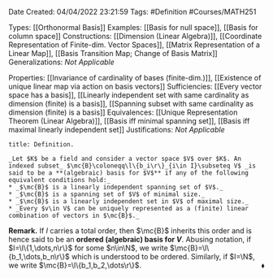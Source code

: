 <div class="topSpace"></div>

Date Created: 04/04/2022 23:21:59
Tags: #Definition #Courses/MATH251

Types: [[Orthonormal Basis]]
Examples: [[Basis for null space]], [[Basis for column space]]
Constructions: [[Dimension (Linear Algebra)]], [[Coordinate Representation of Finite-dim. Vector Spaces]], [[Matrix Representation of a Linear Map]], [[Basis Transition Map; Change of Basis Matrix]]
Generalizations: _Not Applicable_

Properties: [[Invariance of cardinality of bases (finite-dim.)]], [[Existence of unique linear map via action on basis vectors]]
Sufficiencies: [[Every vector space has a basis]], [[Linearly independent set with same cardinality as dimension (finite) is a basis]], [[Spanning subset with same cardinality as dimension (finite) is a basis]]
Equivalences: [[Unique Representation Theorem (Linear Algebra)]], [[Basis iff minimal spanning set]], [[Basis iff maximal linearly independent set]]
Justifications: _Not Applicable_

``` ad-Definition
title: Definition.

_Let $K$ be a field and consider a vector space $V$ over $K$. An indexed subset_ $\mc{B}\coloneqq\l\{b_i\r\}_{i\in I}\subseteq V$ _is said to be a **(algebraic) basis for $V$** if any of the following equivalent conditions hold:_
* _$\mc{B}$ is a linearly independent spanning set of $V$._
* _$\mc{B}$ is a spanning set of $V$ of minimal size._
* _$\mc{B}$ is a linearly independent set in $V$ of maximal size._
* _Every $v\in V$ can be uniquely represented as a (finite) linear combination of vectors in $\mc{B}$._

```

**Remark.** If $I$ carries a total order, then $\mc{B}$ inherits this order and is hence said to be an **ordered (algebraic) basis for $V$**. Abusing notation, if $I=\l\{1,\dots,n\r\}$ for some $n\in\N$, we write $\mc{B}=\l\{b_1,\dots,b_n\r\}$ which is understood to be ordered. Similarly, if $I=\N$, we write $\mc{B}=\l\{b_1,b_2,\dots\r\}$.<span style="float:right;">$\blacklozenge$</span>
